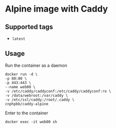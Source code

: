# Alpine image with Caddy

## Supported tags

* `latest`

## Usage

Run the container as a daemon

```shell
docker run -d \
-p 80:80 \
-p 443:443 \
--name web00 \
-v /etc/caddy/caddyconf:/etc/caddy/caddyconf:ro \
-v /data/webroot:/var/caddy \
-v /etc/ssl/caddy:/root/.caddy \
cnphpbb/caddy-alpine
```

Enter to the container

```shell
docker exec -it web00 sh
```
